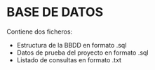 # BASE DE DATOS
Contiene dos ficheros:
- Estructura de la BBDD en formato .sql
- Datos de prueba del proyecto en formato .sql
- Listado de consultas en formato .txt

